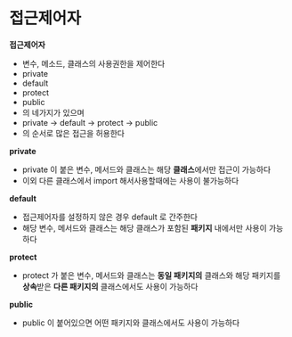 # 접근제어자

**접근제어자**

- 변수, 메소드, 클래스의 사용권한을 제어한다
- private
- default
- protect
- public
- 의 네가지가 있으며
- private -> default -> protect -> public
- 의 순서로 많은 접근을 허용한다

**private**

- private 이 붙은 변수, 메서드와 클래스는 해당 **클래스**에서만 접근이 가능하다
- 이외 다른 클래스에서 import 해서사용할때에는 사용이 불가능하다

**default**

- 접근제어자를 설정하지 않은 경우 default 로 간주한다
- 해당 변수, 메서드와 클래스는 해당 클래스가 포함된 **패키지** 내에서만 사용이 가능하다

**protect**

- protect 가 붙은 변수, 메서드와 클래스는 **동일 패키지의** 클래스와 해당 패키지를 **상속**받은 **다른 패키지의** 클래스에서도 사용이 가능하다

**public**

- public 이 붙어있으면 어떤 패키지와 클래스에서도 사용이 가능하다